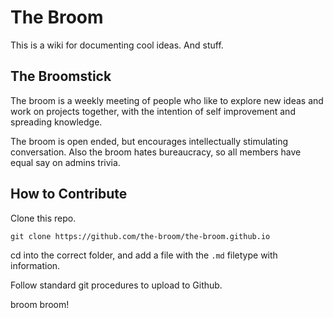 # The Broom

This is a wiki for documenting cool ideas. And stuff.

## The Broomstick
The broom is a weekly meeting of people who like to explore new ideas and work on projects together, with the intention of self improvement and spreading knowledge.

The broom is open ended, but encourages intellectually stimulating conversation. Also the broom hates bureaucracy, so all members have equal say on admins trivia.

## How to Contribute
Clone this repo.
```
git clone https://github.com/the-broom/the-broom.github.io
```
cd into the correct folder, and add a file with the `.md` filetype with information.

Follow standard git procedures to upload to Github.

broom broom!